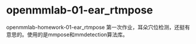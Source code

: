 # openmmlab-01-ear_rtmpose
openmmlab-homework-01-ear_rtmpose
第一次作业，耳朵穴位检测，还挺有意思的。使用的是mmpose和mmdetection算法库。
